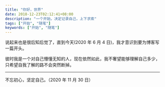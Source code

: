 ```yaml
---
title: "你好，世界"
date: 2018-12-23T02:12:41+08:00
description: "一个开始，决定记录自己，上下求索"
tags: ["开始", "随笔"]
keywords: ["开始", "随笔"]
---
```


说起来也是很后知后觉了，直到今天(2020 年 6 月 4 日)，我才意识到要为博客写一篇开头。

彼时我是一个对自己懵懂无知的人，现在依然如此，我不奢望能够理解自己多少，只希望自我了解的路不会突然断掉。

---

不忘初心，坚定自己。（2020 年 11 月 30 日）
